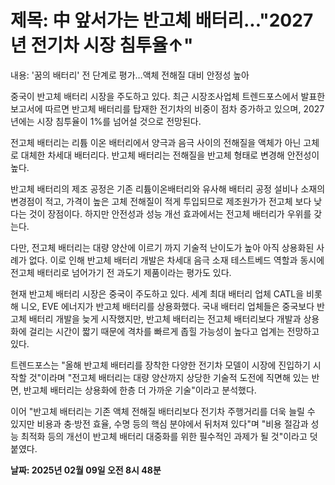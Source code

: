 # **제목: 中 앞서가는 반고체 배터리..."2027년 전기차 시장 침투율↑"**

  내용: '꿈의 배터리' 전 단계로 평가…액체 전해질 대비 안정성 높아

중국이 반고체 배터리 시장을 주도하고 있다. 최근 시장조사업체 트렌드포스에서 발표한 보고서에 따르면 반고체 배터리를 탑재한 전기차의 비중이 점차 증가하고 있으며, 2027년에는 시장 침투율이 1%를 넘어설 것으로 전망된다.

전고체 배터리는 리튬 이온 배터리에서 양극과 음극 사이의 전해질을 액체가 아닌 고체로 대체한 차세대 배터리다. 반고체 배터리는 전해질을 반고체 형태로 변경해 안전성이 높다. 

반고체 배터리의 제조 공정은 기존 리튬이온배터리와 유사해 배터리 공정 설비나 소재의 변경점이 적고, 가격이 높은 고체 전해질이 적게 투입되므로 제조원가가 전고체 보다 낮다는 것이 장점이다. 하지만 안전성과 성능 개선 효과에서는 전고체 배터리가 우위를 갖는다.

다만, 전고체 배터리는 대량 양산에 이르기 까지 기술적 난이도가 높아 아직 상용화된 사례가 없다. 이로 인해 반고체 배터리 개발은 차세대 음극 소재 테스트베드 역할과 동시에 전고체 배터리로 넘어가기 전 과도기 제품이라는 평가도 있다.

현재 반고체 배터리 시장은 중국이 주도하고 있다. 세계 최대 배터리 업체 CATL을 비롯해 니오, EVE 에너지가 반고체 배터리를 상용화했다. 국내 배터리 업체들은 중국보다 반고체 배터리 개발을 늦게 시작했지만, 반고체 배터리는 전고체 배터리보다 개발과 상용화에 걸리는 시간이 짧기 때문에 격차를 빠르게 좁힐 가능성이 높다고 업계는 전망하고 있다.

트렌드포스는 "올해 반고체 배터리를 장착한 다양한 전기차 모델이 시장에 진입하기 시작할 것"이라며 "전고체 배터리는 대량 양산까지 상당한 기술적 도전에 직면해 있는 반면, 반고체 배터리는 상용화에 한층 더 가까운 기술"이라고 분석했다.

이어 "반고체 배터리는 기존 액체 전해질 배터리보다 전기차 주행거리를 더욱 늘릴 수 있지만 비용과 충·방전 효율, 수명 등의 핵심 분야에서 뒤처져 있다"며 "비용 절감과 성능 최적화 등의 개선이 반고체 배터리 대중화를 위한 필수적인 과제가 될 것"이라고 덧붙였다.

  **날짜: 2025년 02월 09일 오전 8시 48분**